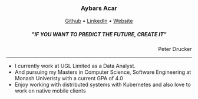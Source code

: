 
<h3 align="center">Aybars Acar</h3>

<p align="center">
  <a href="https://github.com/AybarsAcar">Github</a> •
  <a href="https://www.linkedin.com/in/aybarsacar/">LinkedIn</a> •
  <a href="https://aybars-test.azurewebsites.net/">Website</a>
</p>

<div>
  <h5 align="center">"IF YOU WANT TO PREDICT THE FUTURE, CREATE IT"</h5>
  <p align="right">Peter Drucker</p>
</div>

---

* I currently work at UGL Limited as a Data Analyst.
* And pursuing my Masters in Computer Science, Software Engineering at Monash Univeristy with a current GPA of 4.0
* Enjoy working with distributed systems with Kubernetes and also love to work on native mobile clients
